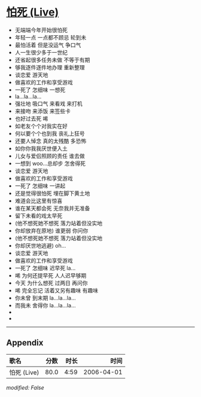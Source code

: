 # [怕死 (Live)](https://music.163.com/song?id=65842)

* 无端端今年开始很怕死
* 年轻一点 一点都不顾忌 轮到未
* 最怕活着 但是没运气 争口气
* 人一生很少多于一世纪
* 还省起很多任务未做 不等于有期
* 够我逐件逐件地办理 重新整理
* 谈恋爱 游天地
* 做喜欢的工作和享受游戏
* 一死了 怎细味 一想死
* la...la...la...
* 强壮地 吸口气 来看戏 来打机
* 来接吻 来添饭 来签些卡
* 也好过去死 唏
* 如老友个个对我实在好
* 何以要个个也到我 丧礼上狂号
* 还要人悼念 真的太残酷 多恐怖
* 如你你我我厌世便入土
* 儿女与爱侣照顾的责任 谁去做
* 一想到 woo...总却步 怎舍得死
* 谈恋爱 游天地
* 做喜欢的工作和享受游戏
* 一死了 怎细味 一讲起
* 还是觉得很怕死 埋在脚下黄土地
* 难道会比这里有惊喜
* 谁在某天都会死 无奈我并无准备
* 留下未看的戏太早死
* (他不想死她不想死 落力站着但没实地
* 你却放弃在原地) 谁更弱 你问你
* (他不想死她不想死 落力站着但没实地
* 你却厌世地逃避) oh...
* 谈恋爱 游天地
* 做喜欢的工作和享受游戏
* 一死了 怎细味 迟早死 la...
* 唏 为何还提早死 人人迟早够期
* 今天 为什么想死 过两日 再问你
* 唏 完全忘记 活着又另有趣味 有趣味
* 你未曾 到末期 la...la...la...
* 而我未 舍得你 la...la...la...
* 
* 


---

## Appendix

|歌名|分数|时长|时间|
|:---|:---:|---:|---:|
|怕死 (Live)|80.0|4:59|2006-04-01

*modified: False*